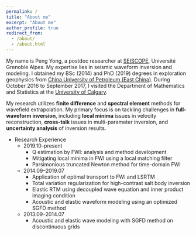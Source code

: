 ```yaml
---
permalink: /
title: "About me"
excerpt: "About me"
author_profile: true
redirect_from: 
  - /about/
  - /about.html
---
```

My name is Peng Yong, a postdoc researcher at [SEISCOPE](https://seiscope2.osug.fr/), Université Grenoble Alpes. 
My expertise lies in seismic waveform inversion and modeling. I obtained my BSc (2014) and PhD (2019) degrees in 
exploration geophysics from [China University of Petroleum (East China)](https://www.upc.edu.cn/). 
During October 2016 to September 2017, I visited the Department of Mathematics and Statistics at the 
[University of Calgary](https://www.ucalgary.ca/).
  

My research utilizes **finite difference** and **spectral element** methods for wavefield extrapolation. 
My primary focus is on tackling challenges in **full-waveform inversion**, including **local minima** issues in velocity 
reconstruction, **cross-talk** issues in multi-parameter inversion, and **uncertainty analysis** of inversion results.

- Research Experience
   - 2019.10–present
     - Q estimation by FWI: analysis and method development
     - Mitigating local minima in FWI using a local matching filter
     - Parsimonious truncated Newton method for time-domain FWI
   - 2014.09–2019.07
     - Application of optimal transport to FWI and LSRTM
     - Total variation regularization for high-contrast salt body inversion
     - Elastic RTM using decoupled wave equation and inner product imaging condition
     - Acoustic and elastic waveform modeling using an optimized SGFD method
   - 2013.09–2014.07
     - Acoustic and elastic wave modeling with SGFD method on discontinuous grids

 

 
